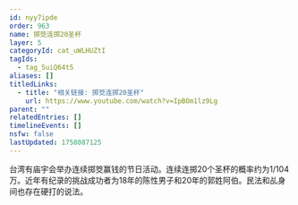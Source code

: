 ```yaml
---
id: nyy7ipde
order: 963
name: 掷筊连掷20圣杯
layer: 5
categoryId: cat_uWLHUZtI
tagIds:
  - tag_5uiQ64t5
aliases: []
titledLinks:
  - title: "相关链接: 掷筊连掷20圣杯"
    url: https://www.youtube.com/watch?v=IpBOm1lz9Lg
parent: ""
relatedEntries: []
timelineEvents: []
nsfw: false
lastUpdated: 1758087125
---
```


台湾有庙宇会举办连续掷筊赢钱的节日活动。连续连掷20个圣杯的概率约为1/104万。近年有纪录的挑战成功者为18年的陈性男子和20年的郭姓阿伯。民法和乩身间也存在硬打的说法。